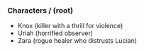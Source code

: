 ### Characters / (root)

* Knox (killer with a thrill for violence)
* Uriah (horrified observer)
* Zara (rogue healer who distrusts Lucian)